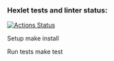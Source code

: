### Hexlet tests and linter status:

[![Actions Status](https://github.com/flower1power/qa-auto-engineer-javascript-project-87/actions/workflows/hexlet-check.yml/badge.svg)](https://github.com/flower1power/qa-auto-engineer-javascript-project-87/actions)

Setup
make install

Run tests
make test
